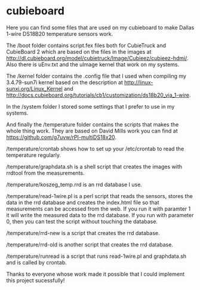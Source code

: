 # cubieboard
Here you can find some files that are used on my cubieboard to make Dallas 1-wire DS18B20 temperature sensors work.

The /boot folder contains script.fex files both for CubieTruck and CubieBoard 2 which are based on the files in the images at http://dl.cubieboard.org/model/cubietruck/Image/Cubieez/cubieez-hdmi/. Also there is uEnv.txt and the uImage kernel that work on my systems. 

The /kernel folder contains the .config file that I used when compiling my 3.4.79-sun7i kernel based on the description at http://linux-sunxi.org/Linux_Kernel and http://docs.cubieboard.org/tutorials/cb1/customization/ds18b20_via_1-wire.

In the /system folder I stored some settings that I prefer to use in my systems.

And finally the /temperature folder contains the scripts that makes the whole thing work. They are based on David Mills work you can find at https://github.com/g7uvw/rPI-multiDS18x20.

/temperature/crontab shows how to set up your /etc/crontab to read the temperature regularly.

/temperature/graphdata.sh is a shell script that creates the images with rrdtool from the measurements.

/temperature/koszeg_temp.rrd is an rrd database I use.

/temperature/read-1wire.pl is a perl script that reads the sensors, stores the data in the rrd database and creates the index.html file so that measurements can be accessed from the web. If you run it with paramter 1 it will write the measured data to the rrd database. If you run with parameter 0, then you can test the script without touching the database.

/temperature/rrd-new is a script that creates the rrd database.

/temperature/rrd-old is another script that creates the rrd database.

/temperature/runread is a script that runs read-1wire.pl and graphdata.sh and is called by crontab.

Thanks to everyone whose work made it possible that I could implement this project sucessfully!
